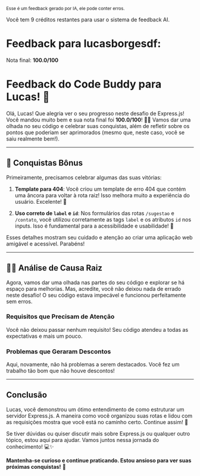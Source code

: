 <sup>Esse é um feedback gerado por IA, ele pode conter erros.</sup>

Você tem 9 créditos restantes para usar o sistema de feedback AI.

# Feedback para lucasborgesdf:

Nota final: **100.0/100**

# Feedback do Code Buddy para Lucas! 🚀

Olá, Lucas! Que alegria ver o seu progresso neste desafio de Express.js! Você mandou muito bem e sua nota final foi **100.0/100**! 🎉👏 Vamos dar uma olhada no seu código e celebrar suas conquistas, além de refletir sobre os pontos que poderiam ser aprimorados (mesmo que, neste caso, você se saiu realmente bem!).

---

## 🎉 Conquistas Bônus

Primeiramente, precisamos celebrar algumas das suas vitórias:

1. **Template para 404**: Você criou um template de erro 404 que contém uma âncora para voltar à rota raiz! Isso melhora muito a experiência do usuário. Excelente! 🌟
   
2. **Uso correto de `label` e `id`**: Nos formulários das rotas `/sugestao` e `/contato`, você utilizou corretamente as tags `label` e os atributos `id` nos inputs. Isso é fundamental para a acessibilidade e usabilidade! 🎈

Esses detalhes mostram seu cuidado e atenção ao criar uma aplicação web amigável e acessível. Parabéns!

---

## 🕵️‍♂️ Análise de Causa Raiz

Agora, vamos dar uma olhada nas partes do seu código e explorar se há espaço para melhorias. Mas, acredite, você não deixou nada de errado neste desafio! O seu código estava impecável e funcionou perfeitamente sem erros.

### Requisitos que Precisam de Atenção

Você não deixou passar nenhum requisito! Seu código atendeu a todas as expectativas e mais um pouco. 

### Problemas que Geraram Descontos

Aqui, novamente, não há problemas a serem destacados. Você fez um trabalho tão bom que não houve descontos!

---

## Conclusão

Lucas, você demonstrou um ótimo entendimento de como estruturar um servidor Express.js. A maneira como você organizou suas rotas e lidou com as requisições mostra que você está no caminho certo. Continue assim! 🥳

Se tiver dúvidas ou quiser discutir mais sobre Express.js ou qualquer outro tópico, estou aqui para ajudar. Vamos juntos nessa jornada do conhecimento! 💻✨

**Mantenha-se curioso e continue praticando. Estou ansioso para ver suas próximas conquistas!** 🚀